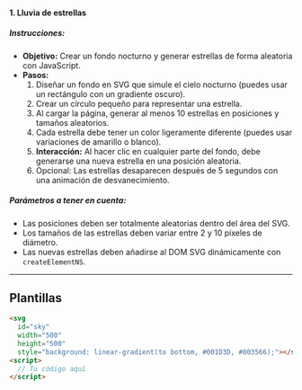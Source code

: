 #### 1. Lluvia de estrellas

##### Instrucciones:

- **Objetivo:** Crear un fondo nocturno y generar estrellas de forma aleatoria con JavaScript.
- **Pasos:**
  1. Diseñar un fondo en SVG que simule el cielo nocturno (puedes usar un rectángulo con un gradiente oscuro).
  2. Crear un círculo pequeño para representar una estrella.
  3. Al cargar la página, generar al menos 10 estrellas en posiciones y tamaños aleatorios.
  4. Cada estrella debe tener un color ligeramente diferente (puedes usar variaciones de amarillo o blanco).
  5. **Interacción:** Al hacer clic en cualquier parte del fondo, debe generarse una nueva estrella en una posición aleatoria.
  6. Opcional: Las estrellas desaparecen después de 5 segundos con una animación de desvanecimiento.

##### Parámetros a tener en cuenta:

- Las posiciones deben ser totalmente aleatorias dentro del área del SVG.
- Los tamaños de las estrellas deben variar entre 2 y 10 píxeles de diámetro.
- Las nuevas estrellas deben añadirse al DOM SVG dinámicamente con `createElementNS`.

---

## Plantillas

```html
<svg
  id="sky"
  width="500"
  height="500"
  style="background: linear-gradient(to bottom, #001D3D, #003566);"></svg>
<script>
  // Tu código aquí
</script>
```
